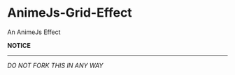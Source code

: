 # AnimeJs-Grid-Effect
An AnimeJs Effect

**NOTICE**

--------------------------------

*DO NOT FORK THIS IN ANY WAY*
